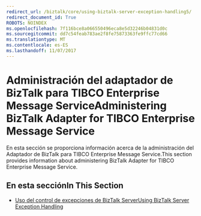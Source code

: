 ```yaml
---
redirect_url: /biztalk/core/using-biztalk-server-exception-handling5/
redirect_document_id: True
ROBOTS: NOINDEX
ms.openlocfilehash: 7f116bce8a066550496eca8e5d32246b04831d0c
ms.sourcegitcommit: dd7c54feab783ae2f8fe75873363fe9ffc77cd66
ms.translationtype: MT
ms.contentlocale: es-ES
ms.lasthandoff: 11/07/2017
---
```

# <a name="administering-biztalk-adapter-for-tibco-enterprise-message-service"></a><span data-ttu-id="0329c-101">Administración del adaptador de BizTalk para TIBCO Enterprise Message Service</span><span class="sxs-lookup"><span data-stu-id="0329c-101">Administering BizTalk Adapter for TIBCO Enterprise Message Service</span></span>
<span data-ttu-id="0329c-102">En esta sección se proporciona información acerca de la administración del Adaptador de BizTalk para TIBCO Enterprise Message Service.</span><span class="sxs-lookup"><span data-stu-id="0329c-102">This section provides information about administering BizTalk Adapter for TIBCO Enterprise Message Service.</span></span>  
  
## <a name="in-this-section"></a><span data-ttu-id="0329c-103">En esta sección</span><span class="sxs-lookup"><span data-stu-id="0329c-103">In This Section</span></span>  
  
-   [<span data-ttu-id="0329c-104">Uso del control de excepciones de BizTalk Server</span><span class="sxs-lookup"><span data-stu-id="0329c-104">Using BizTalk Server Exception Handling</span></span>](../core/using-biztalk-server-exception-handling5.md)